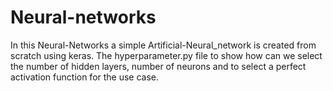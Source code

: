 # Neural-networks
In this Neural-Networks a simple Artificial-Neural_network is created from scratch using keras.
The hyperparameter.py file to show how can we select the number of hidden layers, number of neurons and to select a perfect activation function for the use case. 
